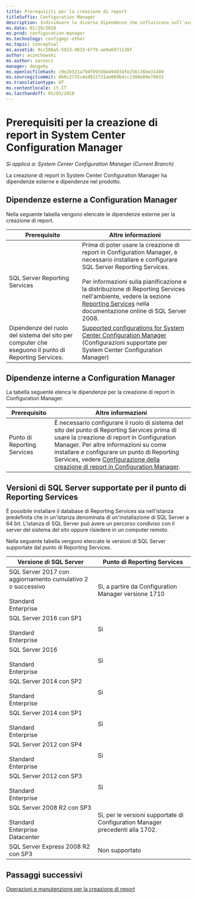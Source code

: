 ```yaml
---
title: Prerequisiti per la creazione di report
titleSuffix: Configuration Manager
description: Individuare le diverse dipendenze che influiscono sull'uso della creazione di report in System Center Configuration Manager.
ms.date: 01/29/2018
ms.prod: configuration-manager
ms.technology: configmgr-other
ms.topic: conceptual
ms.assetid: 9cc508a5-5023-4833-b776-ae9a6971138f
author: aczechowski
ms.author: aaroncz
manager: dougeby
ms.openlocfilehash: c9e20321a794f093dbb494034fe256c26be31480
ms.sourcegitcommit: 0b0c2735c4ed822731ae069b4cc1380e89e78933
ms.translationtype: HT
ms.contentlocale: it-IT
ms.lasthandoff: 05/03/2018
---
```

# <a name="prerequisites-for-reporting-in-system-center-configuration-manager"></a>Prerequisiti per la creazione di report in System Center Configuration Manager

*Si applica a: System Center Configuration Manager (Current Branch)*

La creazione di report in System Center Configuration Manager ha dipendenze esterne e dipendenze nel prodotto.  

## <a name="dependencies-external-to-configuration-manager"></a>Dipendenze esterne a Configuration Manager  
 Nella seguente tabella vengono elencate le dipendenze esterne per la creazione di report.  

|Prerequisito|Altre informazioni|  
|------------------|----------------------|  
|SQL Server Reporting Services|Prima di poter usare la creazione di report in Configuration Manager, è necessario installare e configurare SQL Server Reporting Services.<br /><br /> Per informazioni sulla pianificazione e la distribuzione di Reporting Services nell'ambiente, vedere la sezione [Reporting Services](http://go.microsoft.com/fwlink/p/?LinkId=212032) nella documentazione online di SQL Server 2008.|  
|Dipendenze del ruolo del sistema del sito per computer che eseguono il punto di Reporting Services.|[Supported configurations for System Center Configuration Manager](../../../core/plan-design/configs/supported-configurations.md) (Configurazioni supportate per System Center Configuration Manager)|  

## <a name="dependencies-internal-to-configuration-manager"></a>Dipendenze interne a Configuration Manager  
 La tabella seguente elenca le dipendenze per la creazione di report in Configuration Manager.  

|Prerequisito|Altre informazioni|  
|------------------|----------------------|  
|Punto di Reporting Services|È necessario configurare il ruolo di sistema del sito del punto di Reporting Services prima di usare la creazione di report in Configuration Manager. Per altre informazioni su come installare e configurare un punto di Reporting Services, vedere [Configurazione della creazione di report in Configuration Manager](../../../core/servers/manage/configuring-reporting.md).|  

## <a name="supported-sql-server-versions-for-the-reporting-services-point"></a>Versioni di SQL Server supportate per il punto di Reporting Services  
 È possibile installare il database di Reporting Services sia nell'istanza predefinita che in un'istanza denominata di un'installazione di SQL Server a 64 bit. L'istanza di SQL Server può avere un percorso condiviso con il server del sistema del sito oppure risiedere in un computer remoto.  

 Nella seguente tabella vengono elencate le versioni di SQL Server supportate dal punto di Reporting Services.  

|Versione di SQL Server|Punto di Reporting Services|  
|------------------------|------------------------------|
|SQL Server 2017 con aggiornamento cumulativo 2 o successivo<br /><br /> Standard<br />Enterprise|Sì, a partire da Configuration Manager versione 1710|  
|SQL Server 2016 con SP1<br /><br /> Standard<br />Enterprise|Sì| 
|SQL Server 2016<br /><br /> Standard<br />Enterprise|Sì|
|SQL Server 2014 con SP2<br /><br /> Standard<br />Enterprise|Sì|
|SQL Server 2014 con SP1<br /><br /> Standard<br />Enterprise|Sì|
|SQL Server 2012 con SP4 <br /><br /> Standard<br />Enterprise|Sì|  
|SQL Server 2012 con SP3 <br /><br /> Standard<br />Enterprise|Sì|  
|SQL Server 2008 R2 con SP3<br /><br /> Standard<br />Enterprise<br />Datacenter|Sì, per le versioni supportate di Configuration Manager precedenti alla 1702.|  
|SQL Server Express 2008 R2 con SP3|Non supportato| 




## <a name="next-steps"></a>Passaggi successivi
[Operazioni e manutenzione per la creazione di report](operations-and-maintenance-for-reporting.md)
